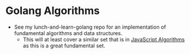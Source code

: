 # Golang Algorithms

- See my lunch-and-learn-golang repo for an implementation of 
  fundamental algorithms and data structures. 
  - This will at least cover a similar set that is in 
    [JavaScript Algorithms](./codevolution/javascript-algorithms) as this 
    is a great fundamental set.
